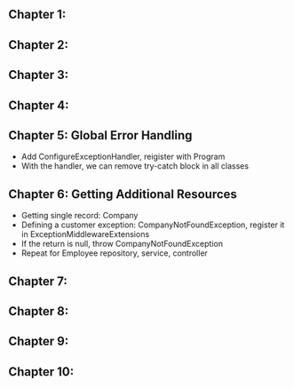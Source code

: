 
## Chapter 1: 

## Chapter 2: 

## Chapter 3: 

## Chapter 4: 

## Chapter 5: Global Error Handling
- Add ConfigureExceptionHandler, reigister with Program
- With the handler, we can remove try-catch block in all classes

## Chapter 6: Getting Additional Resources
- Getting single record: Company
- Defining a customer exception: CompanyNotFoundException, register it in ExceptionMiddlewareExtensions
- If the return is null, throw CompanyNotFoundException
- Repeat for Employee repository, service, controller

## Chapter 7: 

## Chapter 8: 

## Chapter 9: 

## Chapter 10: 